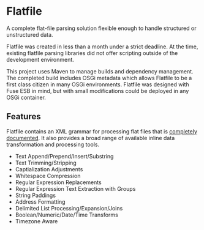 Flatfile
========

A complete flat-file parsing solution flexible enough to handle structured or unstructured data.

Flatfile was created in less than a month under a strict deadline. At the time, existing flatfile parsing libraries did not offer scripting outside of the development environment.

This project uses Maven to manage builds and dependency management. The completed build includes OSGi metadata which allows Flatfile to be a first class citizen in many OSGi environments. Flatfile was designed with Fuse ESB in mind, but with small modifications could be deployed in any OSGi container.

Features
-------------

Flatfile contains an XML grammar for processing flat files that is [completely documented](doc/Mapping%20File%20Format.pdf?raw=true). It also provides a broad range of available inline data transformation and processing tools.

* Text Append/Prepend/Insert/Substring
* Text Trimming/Stripping
* Captialization Adjustments
* Whitespace Compression
* Regular Expression Replacements
* Regular Expression Text Extraction with Groups
* String Paddings
* Address Formatting
* Delimited List Processing/Expansion/Joins
* Boolean/Numeric/Date/Time Transforms
* Timezone Aware
